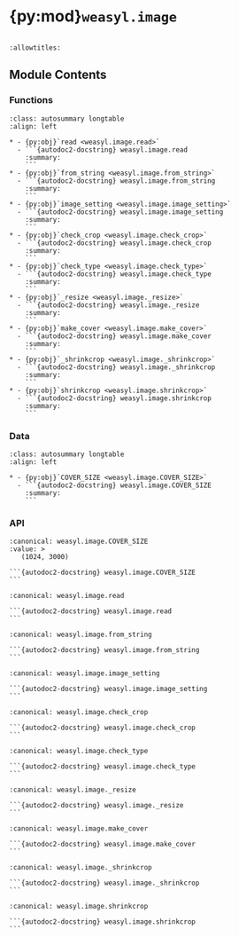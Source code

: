 # {py:mod}`weasyl.image`

```{py:module} weasyl.image
```

```{autodoc2-docstring} weasyl.image
:allowtitles:
```

## Module Contents

### Functions

````{list-table}
:class: autosummary longtable
:align: left

* - {py:obj}`read <weasyl.image.read>`
  - ```{autodoc2-docstring} weasyl.image.read
    :summary:
    ```
* - {py:obj}`from_string <weasyl.image.from_string>`
  - ```{autodoc2-docstring} weasyl.image.from_string
    :summary:
    ```
* - {py:obj}`image_setting <weasyl.image.image_setting>`
  - ```{autodoc2-docstring} weasyl.image.image_setting
    :summary:
    ```
* - {py:obj}`check_crop <weasyl.image.check_crop>`
  - ```{autodoc2-docstring} weasyl.image.check_crop
    :summary:
    ```
* - {py:obj}`check_type <weasyl.image.check_type>`
  - ```{autodoc2-docstring} weasyl.image.check_type
    :summary:
    ```
* - {py:obj}`_resize <weasyl.image._resize>`
  - ```{autodoc2-docstring} weasyl.image._resize
    :summary:
    ```
* - {py:obj}`make_cover <weasyl.image.make_cover>`
  - ```{autodoc2-docstring} weasyl.image.make_cover
    :summary:
    ```
* - {py:obj}`_shrinkcrop <weasyl.image._shrinkcrop>`
  - ```{autodoc2-docstring} weasyl.image._shrinkcrop
    :summary:
    ```
* - {py:obj}`shrinkcrop <weasyl.image.shrinkcrop>`
  - ```{autodoc2-docstring} weasyl.image.shrinkcrop
    :summary:
    ```
````

### Data

````{list-table}
:class: autosummary longtable
:align: left

* - {py:obj}`COVER_SIZE <weasyl.image.COVER_SIZE>`
  - ```{autodoc2-docstring} weasyl.image.COVER_SIZE
    :summary:
    ```
````

### API

````{py:data} COVER_SIZE
:canonical: weasyl.image.COVER_SIZE
:value: >
   (1024, 3000)

```{autodoc2-docstring} weasyl.image.COVER_SIZE
```

````

````{py:function} read(filename)
:canonical: weasyl.image.read

```{autodoc2-docstring} weasyl.image.read
```
````

````{py:function} from_string(filedata)
:canonical: weasyl.image.from_string

```{autodoc2-docstring} weasyl.image.from_string
```
````

````{py:function} image_setting(im)
:canonical: weasyl.image.image_setting

```{autodoc2-docstring} weasyl.image.image_setting
```
````

````{py:function} check_crop(dim, x1, y1, x2, y2)
:canonical: weasyl.image.check_crop

```{autodoc2-docstring} weasyl.image.check_crop
```
````

````{py:function} check_type(filename)
:canonical: weasyl.image.check_type

```{autodoc2-docstring} weasyl.image.check_type
```
````

````{py:function} _resize(filename, width, height, destination=None)
:canonical: weasyl.image._resize

```{autodoc2-docstring} weasyl.image._resize
```
````

````{py:function} make_cover(filename, destination=None)
:canonical: weasyl.image.make_cover

```{autodoc2-docstring} weasyl.image.make_cover
```
````

````{py:function} _shrinkcrop(im, size, bounds=None)
:canonical: weasyl.image._shrinkcrop

```{autodoc2-docstring} weasyl.image._shrinkcrop
```
````

````{py:function} shrinkcrop(im, size, bounds=None)
:canonical: weasyl.image.shrinkcrop

```{autodoc2-docstring} weasyl.image.shrinkcrop
```
````

